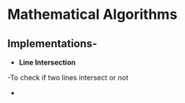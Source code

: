 # Mathematical Algorithms

## Implementations-

* **Line Intersection**

-To check if two lines intersect or not

*
